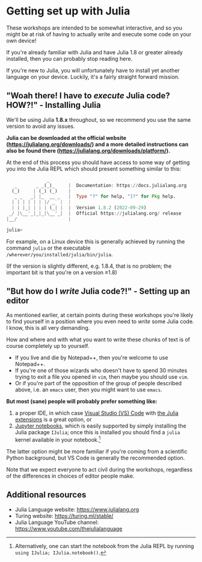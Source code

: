 # Getting set up with Julia

These workshops are intended to be somewhat interactive,
and so you might be at risk of having to actually write and
execute some code on your own device!

If you're already familiar with Julia and have Julia 1.8 or greater already installed,
then you can probably stop reading here.

If you're new to Julia,
you will unfortunately have to install yet another language on your device.
Luckily, it's a fairly straight forward mission.

## "Woah there! I have to _execute_ Julia code? HOW?!" - Installing Julia

We'll be using Julia **1.8.x** throughout,
so we recommend you use the same version to avoid any issues.

**Julia can be downloaded at the official website (<https://julialang.org/downloads/>)
and a more detailed instructions can also be found there (<https://julialang.org/downloads/platform/>).**

At the end of this process you should have access to some way of getting you
into the Julia REPL which should present something similar to this:

```julia
               _
   _       _ _(_)_     |  Documentation: https://docs.julialang.org
  (_)     | (_) (_)    |
   _ _   _| |_  __ _   |  Type "?" for help, "]?" for Pkg help.
  | | | | | | |/ _` |  |
  | | |_| | | | (_| |  |  Version 1.8.2 (2022-09-29)
 _/ |\__'_|_|_|\__'_|  |  Official https://julialang.org/ release
|__/                   |

julia>
```

For example, on a Linux device this is generally achieved by running the command
`julia` or the executable `/wherever/you/installed/julia/bin/julia`.

(If the version is slightly different, e.g. 1.8.4, that is no problem;
the important bit is that you're on a version ≥1.8)

## "But how do I _write_ Julia code?!" - Setting up an editor

As mentioned earlier,
at certain points during these workshops you're likely to
find yourself in a position where you even need to _write_ some Julia code.
I know, this is all very demanding.

How and where and with what you want to write these chunks of text is of course
completely up to yourself.

- If you live and die by Notepad++, then you're welcome to use Notepad++.
- If you're one of those wizards who doesn't have to spend 30 minutes trying to
  exit a file you opened in `vim`, then maybe you should use `vim`.
- Or if you're part of the opposition of the group of people described above,
  i.e. an `emacs` user, then you might want to use `emacs`.

**But most (sane) people will probably prefer something like:**

1. a proper IDE, in which case [Visual Studio (VS) Code](https://code.visualstudio.com/)
   with [the Julia extensions](https://www.julia-vscode.org/) is a great option,
   or
2. [Jupyter notebooks](https://jupyter.org/), which is easily supported
   by simply installing the Julia package `IJulia`;
   once this is installed you should find a `julia` kernel available in your notebook.[^1]

The latter option might be more familiar if you're coming from a
scientific Python background,
but VS Code is generally the recommended option.

Note that we expect everyone to act civil during the workshops,
regardless of the differences in choices of editor people make.

## Additional resources

- Julia Language website: <https://www.julialang.org>
- Turing website: <https://turing.ml/stable/>
- Julia Language YouTube channel: <https://www.youtube.com/thejulialanguage>

[^1]: Alternatively, one can start the notebook from the Julia REPL by running `using IJulia; IJulia.notebook()`.
